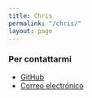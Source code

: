 ```yaml
---
title: Chris
permalink: "/chris/"
layout: page
---
```


### Per contattarmi ###
* [GitHub](https://github.com/Christianlm)
* [Correo electrónico](mailto:llajta2012@gmail.com)

